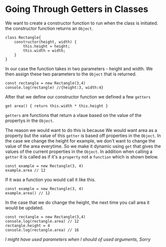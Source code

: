 # Going Through Getters in Classes

We want to create a constructor function to run when the class is initiated. the constructor function returns an `Object`.

```
class Rectangle{
    constructor(height, width) {
        this.height = height;
        this.width = width;
    }
}
```

In our case the function takes in two parameters - height and width. We then assign these two parameters to the `Object` that is returned.

```
const rectangle = new Rectangle(3,4)
console.log(rectangle) //{height:3, width:4}
```

After that we define our constructor function we defined a few `getters`

```
get area() { return this.width * this.height }
```
`getters` are functions that return a vlaue based on the value of the propertys in the `Object`.

The reason we would want to do this is because
We would want area as a property but the value of this `getter` is based off properties in the `Object`. In the case we change the height for example, we don't want to change the value of the area everytime. So we make it dynamic using `get` that gives the values of the current properties in the `Object`. In addition when calling a `getter` it is called as if it's a `property` not a `function` which is shown below.

```
const example = new Rectangle(3, 4)
example.area // 12
```

If it was a function you would call it like this.
```
const example = new Rectangle(3, 4)
example.area() // 12
```

In the case that we do change the height, the next time you call area it would be updated.

```
const rectangle = new Rectangle(3,4)
console.log(rectangle.area) // 12
rectangle.height = 4
console.log(rectangle.area) // 16
```

*I might have used parameters when I should of used arguments, Sorry*
